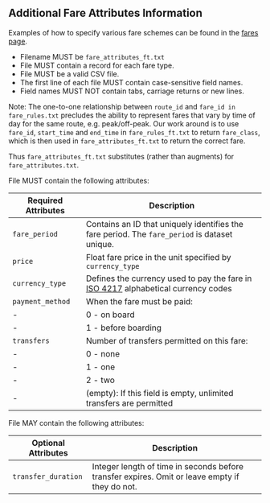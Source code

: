 ## Additional Fare Attributes Information

Examples of how to specify various fare schemes can be found in the [fares page](../fares.md).

 *  Filename MUST be `fare_attributes_ft.txt`
 *  File MUST contain a record for each fare type.
 *  File MUST be a valid CSV file.
 *  The first line of each file MUST contain case-sensitive field names.
 *  Field names MUST NOT contain tabs, carriage returns or new lines.
 
 
Note: The one-to-one relationship between `route_id` and `fare_id in` `fare_rules.txt` precludes 
the ability to represent fares that vary by time of day for the same route, 
e.g. peak/off-peak. Our work around is to use `fare_id`, `start_time` and `end_time` in 
`fare_rules_ft.txt` to return `fare_class`, which is then used in `fare_attributes_ft.txt` 
to return the correct fare. 

Thus `fare_attributes_ft.txt` substitutes (rather than augments) for `fare_attributes.txt`.

File MUST contain the following attributes:

Required Attributes	| Description										
----------			| -------------		
`fare_period`		| Contains an ID that uniquely identifies the fare period.  The `fare_period` is dataset unique.
`price`				| Float fare price in the unit specified by `currency_type`
`currency_type`		| Defines the currency used to pay the fare in [ISO 4217](http://en.wikipedia.org/wiki/ISO_4217) alphabetical currency codes
`payment_method`	| When the fare must be paid:
-					| 0 - on board
-					| 1 - before boarding
`transfers`			| Number of transfers permitted on this fare:
-					| 0 - none
-					| 1 - one
-					| 2 - two  
-				    | (empty): If this field is empty, unlimited transfers are permitted  

File MAY contain the following attributes:

Optional Attributes	| Description										
----------			| -------------		
`transfer_duration`	| Integer length of time in seconds before transfer expires.  Omit or leave empty if they do not.

